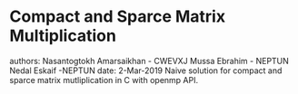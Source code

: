 # Compact and Sparce Matrix Multiplication
authors: 
Nasantogtokh Amarsaikhan - CWEVXJ
Mussa Ebrahim - NEPTUN 
Nedal Eskaif -NEPTUN 
date: 2-Mar-2019
Naive solution for compact and sparce matrix mutliplication in C with openmp API. 
